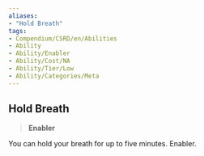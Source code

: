```yaml
---
aliases:
- "Hold Breath"
tags:
- Compendium/CSRD/en/Abilities
- Ability
- Ability/Enabler
- Ability/Cost/NA
- Ability/Tier/Low
- Ability/Categories/Meta
---
```


  
## Hold Breath  
>**Enabler**
  
You can hold your breath for up to five minutes. Enabler.